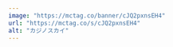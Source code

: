 ```yaml
---
image: "https://mctag.co/banner/cJQ2pxnsEH4"
url: "https://mctag.co/s/cJQ2pxnsEH4"
alt: "カジノスカイ"
---
```

